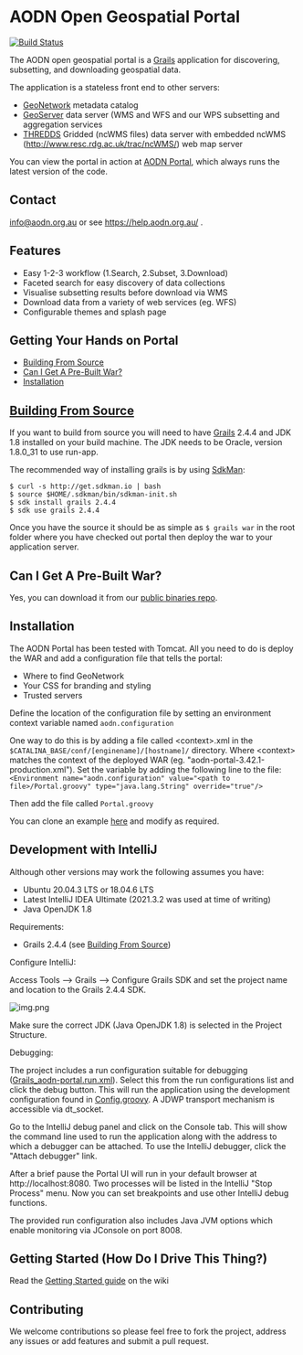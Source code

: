AODN Open Geospatial Portal
===========================

[![Build Status](https://travis-ci.org/aodn/aodn-portal.png?branch=master)](https://travis-ci.org/aodn/aodn-portal)

The AODN open geospatial portal is a [Grails](http://grails.org/) application for discovering, subsetting, and downloading geospatial data.

The application is a stateless front end to other servers: 

* [GeoNetwork](http://geonetwork-opensource.org/) metadata catalog
* [GeoServer](http://geoserver.org/) data server (WMS and WFS and our WPS subsetting and aggregation services
* [THREDDS](http://thredds.aodn.org.au/thredds/) Gridded (ncWMS files) data server with embedded ncWMS (http://www.resc.rdg.ac.uk/trac/ncWMS/) web map server

You can view the portal in action at [AODN Portal](https://portal.aodn.org.au), which always runs the latest version of the code.

## Contact
info@aodn.org.au or see https://help.aodn.org.au/ .

## Features
* Easy 1-2-3 workflow (1.Search, 2.Subset, 3.Download)
* Faceted search for easy discovery of data collections
* Visualise subsetting results before download via WMS
* Download data from a variety of web services (eg. WFS)
* Configurable themes and splash page

## Getting Your Hands on Portal
* [Building From Source](#building-from-source)
* [Can I Get A Pre-Built War?](#can-i-get-a-pre-built-war)
* [Installation](#installation)

## [Building From Source](#building-from-source)
If you want to build from source you will need to have [Grails](http://grails.org/) 2.4.4 and JDK 1.8 installed on your build machine. The JDK needs to be Oracle, version 1.8.0_31 to use run-app.

The recommended way of installing grails is by using [SdkMan](http://sdkman.io/):
```
$ curl -s http://get.sdkman.io | bash 
$ source $HOME/.sdkman/bin/sdkman-init.sh
$ sdk install grails 2.4.4
$ sdk use grails 2.4.4
```
Once you have the source it should be as simple as ```$ grails war``` in the root folder where you have checked out portal
then deploy the war to your application server.

## Can I Get A Pre-Built War?
Yes, you can download it from our [public binaries repo](http://binary.aodn.org.au/?prefix=jobs/portal_4_prod/).

## Installation
The AODN Portal has been tested with Tomcat.  All you need to do is deploy the WAR and add a configuration file that tells the portal:
* Where to find GeoNetwork
* Your CSS for branding and styling
* Trusted servers

Define the location of the configuration file by setting an environment context variable named ```aodn.configuration```

One way to do this is by adding a file called &lt;context&gt;.xml in the ```$CATALINA_BASE/conf/[enginename]/[hostname]/``` directory. Where &lt;context&gt; matches the context of the deployed WAR (eg. "aodn-portal-3.42.1-production.xml").  Set the variable by adding the following line to the file: 
```<Environment name="aodn.configuration" value="<path to file>/Portal.groovy" type="java.lang.String" override="true"/>```

Then add the file called ```Portal.groovy```

You can clone an example [here](https://github.com/aodn/aodn-portal/blob/master/grails-app/conf/Config.groovy) and modify as required. 

## Development with IntelliJ

Although other versions may work the following assumes you have:

* Ubuntu 20.04.3 LTS or 18.04.6 LTS
* Latest IntelliJ IDEA Ultimate (2021.3.2 was used at time of writing)
* Java OpenJDK 1.8

Requirements:

* Grails 2.4.4 (see [Building From Source](#building-from-source))

Configure IntelliJ:

Access Tools --> Grails --> Configure Grails SDK and set the project name and location to the Grails 2.4.4 SDK.

![img.png](img.png)

Make sure the correct JDK (Java OpenJDK 1.8) is selected in the Project Structure.

Debugging:

The project includes a run configuration suitable for debugging ([Grails_aodn-portal.run.xml](.run/Grails_%20aodn-portal.run.xml)). 
Select this from the run configurations list and click the debug button. This will run the application using the development
configuration found in [Config.groovy](grails-app/conf/Config.groovy). A JDWP transport mechanism is accessible via
dt_socket. 

Go to the IntelliJ debug panel and click on the Console tab. This will show the command line used to run the application
along with the address to which a debugger can be attached. To use the IntelliJ debugger, click the "Attach debugger" link.

After a brief pause the Portal UI will run in your default browser at http://localhost:8080. Two processes will be listed
in the IntelliJ "Stop Process" menu. Now you can set breakpoints and use other IntelliJ debug functions.

The provided run configuration also includes Java JVM options which enable monitoring via JConsole on port 8008.

## Getting Started (How Do I Drive This Thing?)
Read the [Getting Started guide](https://github.com/aodn/aodn-portal/wiki/Getting-Started) on the wiki

## Contributing
We welcome contributions so please feel free to fork the project, address any issues or add features and submit
a pull request.


